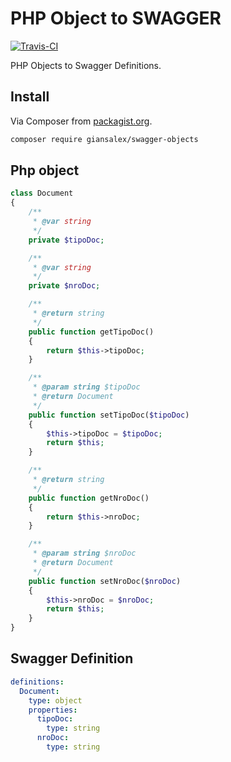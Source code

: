 # PHP Object to SWAGGER
[![Travis-CI](https://img.shields.io/travis/giansalex/phpobj-swagger.svg?branch=master&style=flat-square)](https://travis-ci.org/giansalex/phpobj-swagger)  

PHP Objects to Swagger Definitions.

## Install
Via Composer from [packagist.org](https://packagist.org/packages/giansalex/swagger-objects).
```bash
composer require giansalex/swagger-objects
```

## Php object

```php
class Document
{
    /**
     * @var string
     */
    private $tipoDoc;

    /**
     * @var string
     */
    private $nroDoc;

    /**
     * @return string
     */
    public function getTipoDoc()
    {
        return $this->tipoDoc;
    }

    /**
     * @param string $tipoDoc
     * @return Document
     */
    public function setTipoDoc($tipoDoc)
    {
        $this->tipoDoc = $tipoDoc;
        return $this;
    }

    /**
     * @return string
     */
    public function getNroDoc()
    {
        return $this->nroDoc;
    }

    /**
     * @param string $nroDoc
     * @return Document
     */
    public function setNroDoc($nroDoc)
    {
        $this->nroDoc = $nroDoc;
        return $this;
    }
}
```

## Swagger Definition
```yml
definitions:
  Document:
    type: object
    properties:
      tipoDoc:
        type: string
      nroDoc:
        type: string
```
